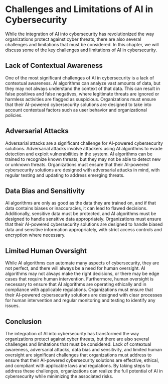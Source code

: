 Challenges and Limitations of AI in Cybersecurity
=========================================================================================

While the integration of AI into cybersecurity has revolutionized the way organizations protect against cyber threats, there are also several challenges and limitations that must be considered. In this chapter, we will discuss some of the key challenges and limitations of AI in cybersecurity.

Lack of Contextual Awareness
----------------------------

One of the most significant challenges of AI in cybersecurity is a lack of contextual awareness. AI algorithms can analyze vast amounts of data, but they may not always understand the context of that data. This can result in false positives and false negatives, where legitimate threats are ignored or harmless activities are flagged as suspicious. Organizations must ensure that their AI-powered cybersecurity solutions are designed to take into account contextual factors such as user behavior and organizational policies.

Adversarial Attacks
-------------------

Adversarial attacks are a significant challenge for AI-powered cybersecurity solutions. Adversarial attacks involve attackers using AI algorithms to evade detection and exploit vulnerabilities in the system. AI algorithms can be trained to recognize known threats, but they may not be able to detect new or unknown threats. Organizations must ensure that their AI-powered cybersecurity solutions are designed with adversarial attacks in mind, with regular testing and updating to address emerging threats.

Data Bias and Sensitivity
-------------------------

AI algorithms are only as good as the data they are trained on, and if that data contains biases or inaccuracies, it can lead to flawed decisions. Additionally, sensitive data must be protected, and AI algorithms must be designed to handle sensitive data appropriately. Organizations must ensure that their AI-powered cybersecurity solutions are designed to handle biased data and sensitive information appropriately, with strict access controls and encryption where necessary.

Limited Human Oversight
-----------------------

While AI algorithms can automate many aspects of cybersecurity, they are not perfect, and there will always be a need for human oversight. AI algorithms may not always make the right decisions, or there may be edge cases that require human intervention. Furthermore, human oversight is necessary to ensure that AI algorithms are operating ethically and in compliance with applicable regulations. Organizations must ensure that their AI-powered cybersecurity solutions are designed with clear processes for human intervention and regular monitoring and testing to identify any issues.

Conclusion
----------

The integration of AI into cybersecurity has transformed the way organizations protect against cyber threats, but there are also several challenges and limitations that must be considered. Lack of contextual awareness, adversarial attacks, data bias and sensitivity, and limited human oversight are significant challenges that organizations must address to ensure that their AI-powered cybersecurity solutions are effective, ethical, and compliant with applicable laws and regulations. By taking steps to address these challenges, organizations can realize the full potential of AI in cybersecurity while minimizing the associated risks.
